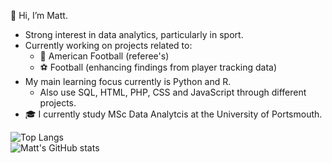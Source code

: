 👋 Hi, I’m Matt.
- Strong interest in data analytics, particularly in sport.
- Currently working on projects related to:
  - 🏈 American Football (referee's)
  - ⚽️ Football (enhancing findings from player tracking data)
- My main learning focus currently is Python and R.
  - Also use SQL, HTML, PHP, CSS and JavaScript through different projects.
- 🎓 I currently study MSc Data Analytcis at the University of Portsmouth.

<!---
matthewglen/matthewglen is a ✨ special ✨ repository because its `README.md` (this file) appears on your GitHub profile.
You can click the Preview link to take a look at your changes.
--->
![Top Langs](https://github-readme-stats.vercel.app/api/top-langs/?username=matthewglen&theme=tokyonight&layout=compact)<br>
![Matt's GitHub stats](https://github-readme-stats.vercel.app/api?username=matthewglen&count_private=true&theme=tokyonight)

